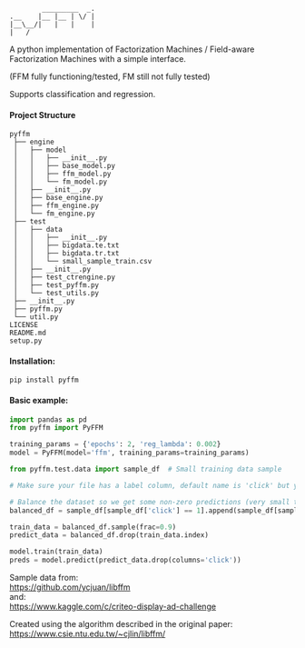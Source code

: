 ```
        _________  _.
.__    |__ |__ | \/ |
|__\__/|   |   |    |
|   /       
```

A python implementation of Factorization Machines / Field-aware Factorization Machines with a simple interface.

(FFM fully functioning/tested, FM still not fully tested)

Supports classification and regression.

#### Project Structure
```
pyffm
 ├── engine
 │   ├── model
 │   │   ├── __init__.py
 │   │   ├── base_model.py
 │   │   ├── ffm_model.py
 │   │   └── fm_model.py
 │   ├── __init__.py
 │   ├── base_engine.py
 │   ├── ffm_engine.py
 │   └── fm_engine.py
 ├── test
 │   ├── data
 │   │   ├── __init__.py
 │   │   ├── bigdata.te.txt
 │   │   ├── bigdata.tr.txt
 │   │   └── small_sample_train.csv
 │   ├── __init__.py
 │   ├── test_ctrengine.py
 │   ├── test_pyffm.py
 │   └── test_utils.py
 ├── __init__.py
 ├── pyffm.py
 └── util.py
LICENSE
README.md
setup.py
```


#### Installation:
```shell script
pip install pyffm
``` 

#### Basic example:
```python
import pandas as pd
from pyffm import PyFFM

training_params = {'epochs': 2, 'reg_lambda': 0.002}
model = PyFFM(model='ffm', training_params=training_params)

from pyffm.test.data import sample_df  # Small training data sample 

# Make sure your file has a label column, default name is 'click' but you can either rename it or pass in label=label_column_name

# Balance the dataset so we get some non-zero predictions (very small training sample)
balanced_df = sample_df[sample_df['click'] == 1].append(sample_df[sample_df['click'] == 0].sample(n=1000)).sample(frac=1)

train_data = balanced_df.sample(frac=0.9)
predict_data = balanced_df.drop(train_data.index)

model.train(train_data)
preds = model.predict(predict_data.drop(columns='click'))


```

Sample data from:  
https://github.com/ycjuan/libffm  
and:  
https://www.kaggle.com/c/criteo-display-ad-challenge

Created using the algorithm described in the original paper:  
https://www.csie.ntu.edu.tw/~cjlin/libffm/

